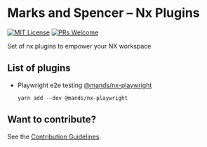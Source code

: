 # Marks and Spencer – Nx Plugins

[![MIT License](https://img.shields.io/github/license/marksandspencer/nx-plugins)](https://github.com/marksandspencer/nx-plugins/blob/main/LICENSE.md) [![PRs Welcome](https://img.shields.io/badge/PRs-welcome-brightgreen.svg)](https://github.com/marksandspencer/nx-plugins/blob/main/CONTRIBUTING.md)

Set of nx plugins to empower your NX workspace

## List of plugins

- Playwright e2e testing [@mands/nx-playwright](packages/nx-playwright)

  `yarn add --dev @mands/nx-playwright`

## Want to contribute?

See the [Contribution Guidelines](/CONTRIBUTING.md).
